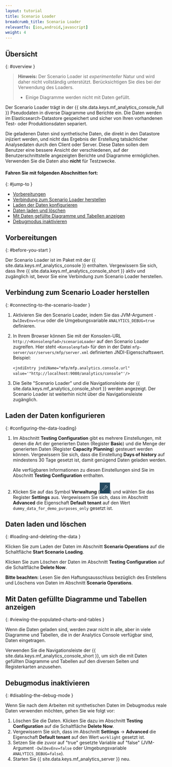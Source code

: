```yaml
---
layout: tutorial
title: Scenario Loader
breadcrumb_title: Scenario Loader
relevantTo: [ios,android,javascript]
weight: 4
---
```

<!-- NLS_CHARSET=UTF-8 -->
## Übersicht
{: #overview }

> **Hinweis:** Der Scenario Loader ist *experimenteller* Natur und wird daher nicht vollständig unterstützt. Berücksichtigen Sie dies bei der Verwendung des Loaders. 
>
> * Einige Diagramme werden nicht mit Daten gefüllt. 

Der Scenario Loader trägt in der {{ site.data.keys.mf_analytics_console_full }} Pseudodaten in diverse Diagramme und Berichte ein. Die Daten werden im
Elasticsearch-Datastore gespeichert und sicher von Ihren vorhandenen Test- oder Produktionsdaten separiert. 

Die geladenen Daten sind synthetische Daten, die direkt in den Datastore injiziert werden, und nicht das Ergebnis
der Erstellung tatsächlicher Analysedaten durch den Client oder Server. Diese Daten sollen dem Benutzer eine bessere Ansicht der verschiedenen, auf der Benutzerschnittstelle angezeigten Berichte und Diagramme ermöglichen. Verwenden Sie die Daten also **nicht** für Testzwecke. 

#### Fahren Sie mit folgenden Abschnitten fort: 
{: #jump-to }

* [Vorbereitungen](#before-you-start)
* [Verbindung zum Scenario Loader herstellen](#connecting-to-the-scenario-loader)
* [Laden der Daten konfigurieren](#configuring-the-data-loading)
* [Daten laden und löschen](#loading-and-deleting-the-data)
* [Mit Daten gefüllte Diagramme und Tabellen anzeigen](#viewing-the-populated-charts-and-tables)
* [Debugmodus inaktivieren](#disabling-the-debug-mode)

## Vorbereitungen
{: #before-you-start }

Der Scenario Loader ist im Paket mit der {{ site.data.keys.mf_analytics_console }} enthalten. Vergewissern Sie sich, dass
Ihre {{ site.data.keys.mf_analytics_console_short }} aktiv und zugänglich ist, bevor Sie eine Verbindung zum Scenario Loader herstellen. 

## Verbindung zum Scenario Loader herstellen
{: #connecting-to-the-scenario-loader }

1. Aktivieren Sie den Scenario Loader, indem Sie das JVM-Argument `-DwlDevEnv=true`
oder die Umgebungsvariable `ANALYTICS_DEBUG=true` definieren.

2. In Ihrem Browser können Sie mit der Konsolen-URL `http://<Konsolenpfad>/scenarioLoader` auf den Scenario Loader zugreifen.
Hier steht `<Konsolenpfad>` für den in der Datei `mfp-server/usr/servers/mfp/server.xml` definierten JNDI-Eigenschaftswert.
Beispiel: 

    `<jndiEntry jndiName="mfp/mfp.analytics.console.url" value='"http://localhost:9080/analytics/console"'/>`

3. Die Seite "Scenario Loader" und die Navigationsleiste der
{{ site.data.keys.mf_analytics_console_short }} werden angezeigt. Der Scenario Loader ist weiterhin nicht über die Navigationsleiste zugänglich. 

## Laden der Daten konfigurieren
{: #configuring-the-data-loading}

1. Im Abschnitt **Testing Configuration** gibt es mehrere Einstellungen,
mit denen die Art der generierten Daten (Register **Basic**) und die Menge der generierten Daten (Register **Capacity Planning**)
gesteuert werden können. Vergewissern Sie sich, dass die Einstellung
**Days of history** auf mindestens 30 Tage gesetzt ist, damit genügend Daten geladen werden. 

    Alle verfügbaren Informationen zu diesen Einstellungen sind Sie im Abschnitt **Testing Configuration** enthalten. 

2. Klicken Sie auf das Symbol **Verwaltung** (<img  alt="Schraubenschlüsselsymbol" style="margin:0;display:inline" src="wrench.png"/>) und wählen
Sie das Register **Settings** aus. Vergewissern Sie sich, dass im Abschnitt
**Advanced** die Eigenschaft **Default tenant** auf den Wert `dummy_data_for_demo_purposes_only` gesetzt ist.

## Daten laden und löschen
{: #loading-and-deleting-the-data }

Klicken Sie zum Laden der Daten im Abschnitt **Scenario Operations** auf die Schaltfläche **Start Scenario Loading**. 

Klicken Sie zum Löschen der Daten im Abschnitt **Testing Configuration** auf die Schaltfläche **Delete Now**. 

**Bitte beachten:** Lesen Sie den Haftungsausschluss bezüglich des Erstellens und Löschens von Daten im Abschnitt **Scenario Operations**. 

## Mit Daten gefüllte Diagramme und Tabellen anzeigen
{: #viewing-the-populated-charts-and-tables }

Wenn die Daten geladen sind, werden zwar nicht in alle, aber in viele Diagramme und Tabellen, die in der Analytics Console verfügbar sind, Daten eingetragen. 

Verwenden Sie die Navigationsleiste der {{ site.data.keys.mf_analytics_console_short }}, um sich die mit Daten gefüllten Diagramme und Tabellen auf den diversen Seiten und Registerkarten anzusehen. 

## Debugmodus inaktivieren
{: #disabling-the-debug-mode }

Wenn Sie nach dem Arbeiten mit synthetischen Daten im Debugmodus reale Daten verwenden möchten, gehen Sie wie folgt vor: 

1. Löschen Sie die Daten. Klicken Sie dazu
im Abschnitt **Testing Configuration** auf die Schaltfläche **Delete Now**. 
2. Vergewissern Sie sich, dass im Abschnitt **Settings** → **Advanced**
die Eigenschaft **Default tenant** auf den Wert `worklight` gesetzt ist.
3. Setzen Sie die zuvor auf "true" gesetzte Variable auf "false"
(JVM-Argument `-DwlDevEnv=false` oder Umgebungsvariable `ANALYTICS_DEBUG=false`).
4. Starten Sie {{ site.data.keys.mf_analytics_server }} neu.
